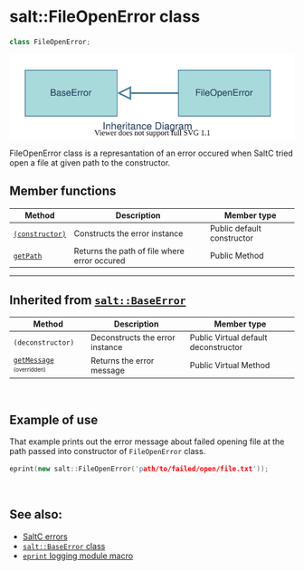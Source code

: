 # salt::FileOpenError class
```cpp
class FileOpenError;
```
![FileOpenError Inheritance](../../../__assets__/errors/FileOpenError/inheritance.drawio.svg)

FileOpenError class is a represantation of an error occured when SaltC tried open a file at given path to the constructor.
<br>

## Member functions
| Method | Description | Member type |
|--------|-------------|------------------|
| [`(constructor)`](constructor.md) | Constructs the error instance | Public default constructor |
| [`getPath`](getPath.md) | Returns the path of file where error occured | Public Method |
_______________________________________________________________________________
## Inherited from [`salt::BaseError`](../BaseError/README.md)
| Method | Description | Member type |
|--------|-------------|------------------|
| `(deconstructor)` | Deconstructs the error instance | Public Virtual default deconstructor |
| [`getMessage`](getMessage.md) <sub><sup>(overridden)</sup></sub> | Returns the error message | Public Virtual Method |
<br>

## Example of use
That example prints out the error message about failed opening file at the path passed into constructor of `FileOpenError` class.
```cpp
eprint(new salt::FileOpenError('path/to/failed/open/file.txt'));
```
<br>

## See also:
+ [SaltC errors](../README.md)
+ [`salt::BaseError` class](../BaseError/README.md)
+ [`eprint` logging module macro](<eprint-link-placeholder>)